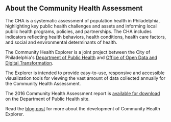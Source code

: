 ## About the Community Health Assessment

The CHA is a systematic assessment of population health in Philadelphia, highlighting key public health challenges and assets and informing local public health programs, policies, and partnerships. The CHA includes indicators reflecting health behaviors, health conditions, health care factors, and social and environmental determinants of health.

The Community Health Explorer is a joint project between the City of Philadelphia's [Department of Public Health](http://www.phila.gov/health/) and [Office of Open Data and Digital Transformation](https://alpha.phila.gov/departments/office-of-the-chief-administrative-officer/functions/office-of-open-data-and-digital-transformation/).

The Explorer is intended to provide easy-to-use, responsive and accessible visualization tools for viewing the vast amount of data collected annually for the Community Health Assessment.

The 2016 Community Health Assessment report is [available for download](http://www.phila.gov/health/commissioner/DataResearch.html) on the Department of Public Health site.

Read the [blog post](https://alpha.phila.gov/posts/open-data-digital-transformation/2016-08-10-citys-new-digital-resource-on-public-health/) for more about the development of Community Health Explorer.
